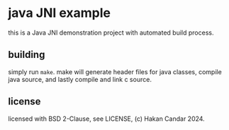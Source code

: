 # java JNI example
this is a Java JNI demonstration project with automated build process.

## building
simply run `make`. make will generate header files for java classes, compile java source, and lastly compile and link c source.

## license
licensed with BSD 2-Clause, see LICENSE, (c) Hakan Candar 2024.
